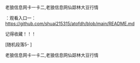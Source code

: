 老狼信息网卡一卡二,老狼信息网仙踪林大豆行情

：观看入口一：https://github.com/shuai215315/atofdh/blob/main/README.md


记得收藏！！！



[随机段落5-
]






老狼信息网卡一卡二,老狼信息网仙踪林大豆行情

